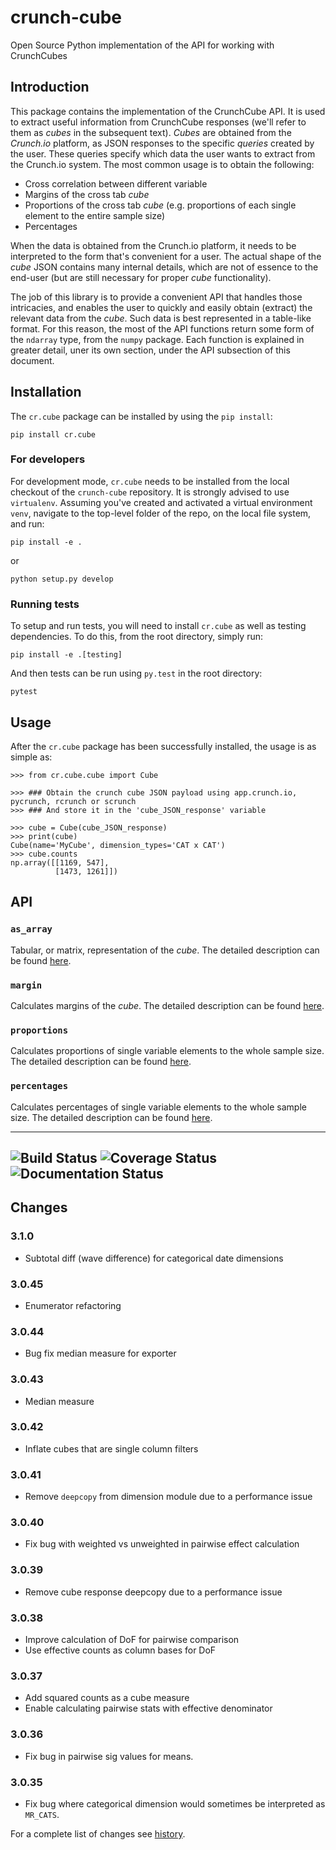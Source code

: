 # crunch-cube

Open Source Python implementation of the API for working with CrunchCubes

## Introduction

This package contains the implementation of the CrunchCube API. It is used to
extract useful information from CrunchCube responses (we'll refer to them as
_cubes_ in the subsequent text). _Cubes_ are obtained from the _Crunch.io_
platform, as JSON responses to the specific _queries_ created by the user.
These queries specify which data the user wants to extract from the Crunch.io
system. The most common usage is to obtain the following:

- Cross correlation between different variable
- Margins of the cross tab _cube_
- Proportions of the cross tab _cube_ (e.g. proportions of each single element to the entire sample size)
- Percentages

When the data is obtained from the Crunch.io platform, it needs to be
interpreted to the form that's convenient for a user. The actual shape of the
_cube_ JSON contains many internal details, which are not of essence to the
end-user (but are still necessary for proper _cube_ functionality).

The job of this library is to provide a convenient API that handles those
intricacies, and enables the user to quickly and easily obtain (extract) the
relevant data from the _cube_. Such data is best represented in a table-like
format. For this reason, the most of the API functions return some form of the
`ndarray` type, from the `numpy` package. Each function is explained in greater
detail, uner its own section, under the API subsection of this document.

## Installation

The `cr.cube` package can be installed by using the `pip install`:

    pip install cr.cube

### For developers

For development mode, `cr.cube` needs to be installed from the local checkout
of the `crunch-cube` repository. It is strongly advised to use `virtualenv`.
Assuming you've created and activated a virtual environment `venv`, navigate
to the top-level folder of the repo, on the local file system, and run:

    pip install -e .

or

    python setup.py develop

### Running tests

To setup and run tests, you will need to install `cr.cube` as well as testing
dependencies. To do this, from the root directory, simply run:

    pip install -e .[testing]

And then tests can be run using `py.test` in the root directory:

    pytest

## Usage

After the `cr.cube` package has been successfully installed, the usage is as
simple as:

    >>> from cr.cube.cube import Cube

    >>> ### Obtain the crunch cube JSON payload using app.crunch.io, pycrunch, rcrunch or scrunch
    >>> ### And store it in the 'cube_JSON_response' variable

    >>> cube = Cube(cube_JSON_response)
    >>> print(cube)
    Cube(name='MyCube', dimension_types='CAT x CAT')
    >>> cube.counts
    np.array([[1169, 547],
              [1473, 1261]])

## API

### `as_array`

Tabular, or matrix, representation of the _cube_. The detailed description can
be found
[here](http://crunch-cube.readthedocs.io/en/latest/cr.cube.html#cr-cube-crunch-cube-module).

### `margin`

Calculates margins of the _cube_. The detailed description can be found
[here](http://crunch-cube.readthedocs.io/en/latest/cr.cube.html#cr-cube-crunch-cube-module).

### `proportions`

Calculates proportions of single variable elements to the whole sample size.
The detailed description can be found
[here](http://crunch-cube.readthedocs.io/en/latest/cr.cube.html#cr-cube-crunch-cube-module).

### `percentages`

Calculates percentages of single variable elements to the whole sample size.
The detailed description can be found
[here](http://crunch-cube.readthedocs.io/en/latest/cr.cube.html#cr-cube-crunch-cube-module).

---

![Build Status](https://github.com/Crunch-io/crunch-cube/workflows/CI/badge.svg?branch=master)
![Coverage Status](https://codecov.io/gh/Crunch-io/crunch-cube/branch/master/graph/badge.svg?token=C6auKOj8tZ)
![Documentation Status](https://readthedocs.org/projects/crunch-cube/badge/?version=latest)
---

## Changes

### 3.1.0

- Subtotal diff (wave difference) for categorical date dimensions

### 3.0.45

- Enumerator refactoring

### 3.0.44

- Bug fix median measure for exporter

### 3.0.43

- Median measure

### 3.0.42

- Inflate cubes that are single column filters

### 3.0.41

- Remove `deepcopy` from dimension module due to a performance issue

### 3.0.40

- Fix bug with weighted vs unweighted in pairwise effect calculation

### 3.0.39

- Remove cube response deepcopy due to a performance issue

### 3.0.38

- Improve calculation of DoF for pairwise comparison
- Use effective counts as column bases for DoF

### 3.0.37

- Add squared counts as a cube measure
- Enable calculating pairwise stats with effective denominator

### 3.0.36

- Fix bug in pairwise sig values for means.

### 3.0.35

- Fix bug where categorical dimension would sometimes be interpreted as `MR_CATS`.

For a complete list of changes see [history](https://github.com/Crunch-io/crunch-cube/blob/master/HISTORY.md).
